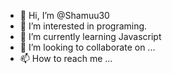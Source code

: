 - 👋 Hi, I’m @Shamuu30
- 👀 I’m interested in programing.
- 🌱 I’m currently learning Javascript
- 💞️ I’m looking to collaborate on ...
- 📫 How to reach me ...

<!---
Shamuu30/Shamuu30 is a ✨ special ✨ repository because its `README.md` (this file) appears on your GitHub profile.
You can click the Preview link to take a look at your changes.
--->
